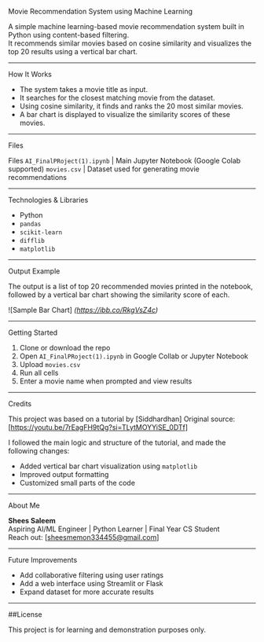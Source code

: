 Movie Recommendation System using Machine Learning

A simple machine learning-based movie recommendation system built in Python using content-based filtering.  
It recommends similar movies based on cosine similarity and visualizes the top 20 results using a vertical bar chart.

---

How It Works

- The system takes a movie title as input.
- It searches for the closest matching movie from the dataset.
- Using cosine similarity, it finds and ranks the 20 most similar movies.
- A bar chart is displayed to visualize the similarity scores of these movies.

---

Files

Files
`AI_FinalPRoject(1).ipynb` | Main Jupyter Notebook (Google Colab supported)
`movies.csv` | Dataset used for generating movie recommendations

---

Technologies & Libraries

- Python
- `pandas`
- `scikit-learn`
- `difflib`
- `matplotlib`

---

Output Example

The output is a list of top 20 recommended movies printed in the notebook,  
followed by a vertical bar chart showing the similarity score of each.

![Sample Bar Chart]
_(https://ibb.co/RkgVsZ4c)_

---

Getting Started

1. Clone or download the repo
2. Open `AI_FinalPRoject(1).ipynb` in Google Collab or Jupyter Notebook
3. Upload `movies.csv`
4. Run all cells
5. Enter a movie name when prompted and view results

---

Credits

This project was based on a tutorial by [Siddhardhan]
Original source: [https://youtu.be/7rEagFH9tQg?si=TLytMOYYiSE_0DTf]

I followed the main logic and structure of the tutorial, and made the following changes:
- Added vertical bar chart visualization using `matplotlib`
- Improved output formatting
- Customized small parts of the code

---

About Me

**Shees Saleem**  
Aspiring AI/ML Engineer | Python Learner | Final Year CS Student  
Reach out: [sheesmemon334455@gmail.com]

---

Future Improvements

- Add collaborative filtering using user ratings
- Add a web interface using Streamlit or Flask
- Expand dataset for more accurate results

---

##License

This project is for learning and demonstration purposes only.
